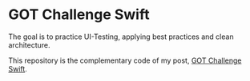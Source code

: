# GOT Challenge Swift

The goal is to practice UI-Testing, applying best practices and clean architecture.

This repository is the complementary code of my post, [GOT Challenge Swift](http://conradomateu.com/testing/UI-Testing-in-Swift/).
